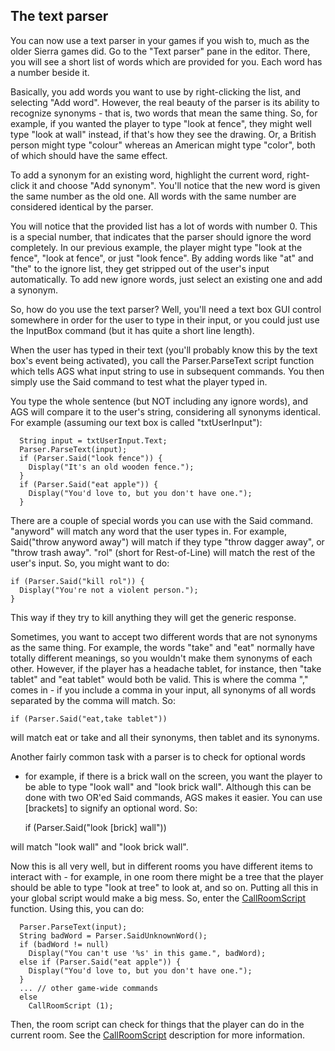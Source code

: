 ## The text parser

You can now use a text parser in your games if you wish to, much as the
older Sierra games did. Go to the "Text parser" pane in the editor.
There, you will see a short list of words which are provided for you.
Each word has a number beside it.

Basically, you add words you want to use by right-clicking the list, and
selecting "Add word". However, the real beauty of the parser is its
ability to recognize synonyms - that is, two words that mean the same
thing. So, for example, if you wanted the player to type "look at
fence", they might well type "look at wall" instead, if that's how they
see the drawing. Or, a British person might type "colour" whereas an
American might type "color", both of which should have the same effect.

To add a synonym for an existing word, highlight the current word,
right-click it and choose "Add synonym". You'll notice that the new word
is given the same number as the old one. All words with the same number
are considered identical by the parser.

You will notice that the provided list has a lot of words with number 0.
This is a special number, that indicates that the parser should ignore
the word completely. In our previous example, the player might type
"look at the fence", "look at fence", or just "look fence". By adding
words like "at" and "the" to the ignore list, they get stripped out of
the user's input automatically. To add new ignore words, just select an
existing one and add a synonym.

So, how do you use the text parser? Well, you'll need a text box GUI
control somewhere in order for the user to type in their input, or you
could just use the InputBox command (but it has quite a short line
length).

When the user has typed in their text (you'll probably know this by the
text box's event being activated), you call the Parser.ParseText script
function which tells AGS what input string to use in subsequent
commands. You then simply use the Said command to test what the player
typed in.

You type the whole sentence (but NOT including any ignore words), and
AGS will compare it to the user's string, considering all synonyms
identical. For example (assuming our text box is called "txtUserInput"):

      String input = txtUserInput.Text;
      Parser.ParseText(input);
      if (Parser.Said("look fence")) {
        Display("It's an old wooden fence.");
      }
      if (Parser.Said("eat apple")) {
        Display("You'd love to, but you don't have one.");
      }

There are a couple of special words you can use with the Said command.
"anyword" will match any word that the user types in. For example,
Said("throw anyword away") will match if they type "throw dagger away",
or "throw trash away". "rol" (short for Rest-of-Line) will match the
rest of the user's input. So, you might want to do:

    if (Parser.Said("kill rol")) {
      Display("You're not a violent person.");
    }

This way if they try to kill anything they will get the generic
response.

Sometimes, you want to accept two different words that are not synonyms
as the same thing. For example, the words "take" and "eat" normally have
totally different meanings, so you wouldn't make them synonyms of each
other. However, if the player has a headache tablet, for instance, then
"take tablet" and "eat tablet" would both be valid. This is where the
comma "," comes in - if you include a comma in your input, all synonyms
of all words separated by the comma will match. So:

    if (Parser.Said("eat,take tablet"))

will match eat or take and all their synonyms, then tablet and its
synonyms.

Another fairly common task with a parser is to check for optional words
- for example, if there is a brick wall on the screen, you want the
player to be able to type "look wall" and "look brick wall". Although
this can be done with two OR'ed Said commands, AGS makes it easier. You
can use \[brackets\] to signify an optional word. So:

    if (Parser.Said("look [brick] wall"))

will match "look wall" and "look brick wall".

Now this is all very well, but in different rooms you have different
items to interact with - for example, in one room there might be a tree
that the player should be able to type "look at tree" to look at, and so
on. Putting all this in your global script would make a big mess. So,
enter the [CallRoomScript](Globalfunctions_General#callroomscript) function. Using
this, you can do:

      Parser.ParseText(input);
      String badWord = Parser.SaidUnknownWord();
      if (badWord != null)
        Display("You can't use '%s' in this game.", badWord);
      else if (Parser.Said("eat apple")) {
        Display("You'd love to, but you don't have one.");
      }
      ... // other game-wide commands
      else
        CallRoomScript (1);

Then, the room script can check for things that the player can do in the
current room. See the [CallRoomScript](Globalfunctions_General#callroomscript)
description for more information.
